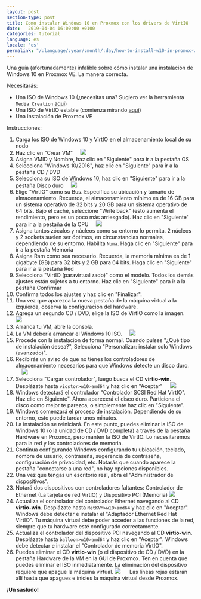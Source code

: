 ```yaml
---
layout: post
section-type: post
title: Como instalar Windows 10 en Proxmox con los drivers de VirtIO
date:   2019-04-04 16:00:00 +0100
categories: tutorial
language: es
locale: 'es'
permalink: "/:language/:year/:month/:day/how-to-install-w10-in-promox-with-virtio-drivers.html"
---
```


Una guía (afortunadamente) infalible sobre cómo instalar una instalación de Windows 10 en Proxmox VE. La manera correcta.

Necesitarás:

* Una ISO de Windows 10 (¿necesitas una? Sugiero ver la herramienta `Media Creation` [aquí](https://www.microsoft.com/en-us/software-download/windows10))
* Una ISO de VirtIO estable (comienza mirando [aquí](https://fedoraproject.org/wiki/Windows_Virtio_Drivers#Direct_download))
* Una instalación de Proxmox VE

Instrucciones:

1. Carga los ISO de Windows 10 y VirtIO en el almacenamiento local de su nodo
2. Haz clic en "Crear VM"
    ![](https://jonspraggins.com/wp-content/uploads/2017/09/createvm.png)
3. Asigna VMID y Nombre, haz clic en "Siguiente" para ir a la pestaña OS
4. Selecciona "Windows 10/2016", haz clic en "Siguiente" para ir a la pestaña CD / DVD
5. Selecciona su ISO de Windows 10, haz clic en "Siguiente" para ir a la pestaña Disco duro
    ![](https://jonspraggins.com/wp-content/uploads/2017/09/isoselect.png)
6. Elige “VirtIO” como su Bus. Especifica su ubicación y tamaño de almacenamiento. Recuerda, el almacenamiento mínimo es de 16 GB para un sistema operativo de 32 bits y 20 GB para un sistema operativo de 64 bits. Bajo el caché, seleccione "Write back" (esto aumenta el rendimiento, pero es un poco más arriesgado). Haz clic en "Siguiente" para ir a la pestaña de la CPU
    ![](https://jonspraggins.com/wp-content/uploads/2017/09/harddisk.png)
7. Asigna tantos zócalos y núcleos como su entorno lo permita. 2 núcleos y 2 sockets suelen ser óptimos, en circunstancias normales, dependiendo de su entorno. Habilita `Numa`. Haga clic en "Siguiente" para ir a la pestaña Memoria
8. Asigna Ram como sea necesario. Recuerda, la memoria mínima es de 1 gigabyte (GB) para 32 bits y 2 GB para 64 bits. Haga clic en "Siguiente" para ir a la pestaña Red
9. Selecciona "VirtIO (paravirtualizado)" como el modelo. Todos los demás ajustes están sujetos a tu entorno. Haz clic en "Siguiente" para ir a la pestaña Confirmar
10. Confirma todos los ajustes y haz clic en "Finalizar".
11. Una vez que aparezca la nueva pestaña de la máquina virtual a la izquierda, observa la configuración del hardware.
12. Agrega un segundo CD / DVD, elige la ISO de VirtIO como la imagen.
    ![](https://jonspraggins.com/wp-content/uploads/2017/09/virtioiso.png)
13. Arranca tu VM, abre la consola.
14. La VM debería arrancar el Windows 10 ISO.
    ![](https://jonspraggins.com/wp-content/uploads/2017/09/win10boot-1024x829.png)
15. Procede con la instalación de forma normal. Cuando pulses "¿Qué tipo de instalación desea?", Selecciona "Personalizar: instalar solo Windows (avanzado)".
16. Recibirás un aviso de que no tienes los controladores de almacenamiento necesarios para que Windows detecte un disco duro.
    ![](https://jonspraggins.com/wp-content/uploads/2017/09/stordrivererror-1024x826.png)
17. Selecciona "Cargar controlador", luego busca el CD **virtio-win**. Desplázate hasta `viostor>w10>amd64` y haz clic en "Aceptar"
    ![](https://jonspraggins.com/wp-content/uploads/2017/09/viostorfolder-1024x826.png)
18. Windows detectará el controlador "Controlador SCSI Red Hat VirtIO". Haz clic en Siguiente". Ahora aparecerá el disco duro. Particiona el disco como mejor te parezca, o simplemente haz clic en "Siguiente".
19. Windows comenzará el proceso de instalación. Dependiendo de su entorno, esto puede tardar unos minutos.
20. La instalación se reiniciará. En este punto, puedes eliminar la ISO de Windows 10 (o la unidad de CD / DVD completa) a través de la pestaña Hardware en Proxmox, pero manten la ISO de VirtIO. Lo necesitaremos para la red y los controladores de memoria.
21. Continua configurando Windows configurando tu ubicación, teclado, nombre de usuario, contraseña, sugerencia de contraseña, configuración de privacidad, etc. Notarás que cuando aparece la pestaña "conectarse a una red", no hay opciones disponibles.
22. Una vez que tengas un escritorio real, abra el "Administrador de dispositivos".
23. Notará dos dispositivos con controladores faltantes: Controlador de Ethernet (La tarjeta de red VirtIO) y Dispositivo PCI (Memoria)
    ![](https://jonspraggins.com/wp-content/uploads/2017/09/devman-1024x826.png)
24. Actualiza el controlador del controlador Ethernet navegando al CD **virtio-win**. Desplázate hasta `NetKVM>w10>amd64` y haz clic en "Aceptar". Windows debe detectar e instalar el "Adaptador Ethernet Red Hat VirtIO". Tu máquina virtual debe poder acceder a las funciones de la red, siempre que tu hardware esté configurado correctamente.
25. Actualiza el controlador del dispositivo PCI navegando al CD **virtio-win**. Desplázate hasta `balloon>w10>amd64` y haz clic en "Aceptar". Windows debe detectar e instalar el "Controlador de memoria VirtIO".
26. Puedes eliminar el CD **virtio-win** (o el dispositivo de CD / DVD) en la pestaña Hardware de la VM en la GUI de Proxmox. Ten en cuenta que puedes eliminar el ISO inmediatamente. La eliminación del dispositivo requiere que apague la máquina virtual.
    ![](https://jonspraggins.com/wp-content/uploads/2017/09/removedevice-1024x733.png)
    
Las líneas rojas estarán allí hasta que apagues e inicies la máquina virtual desde Proxmox.

**¡Un sasludo!**